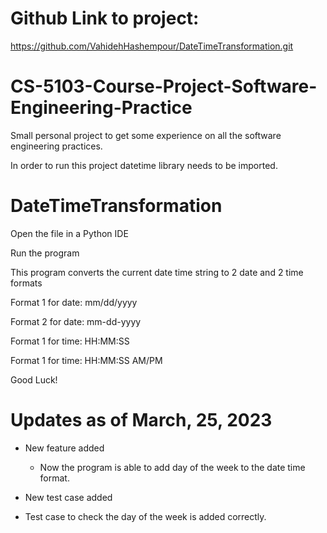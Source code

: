 # Github Link to project:
https://github.com/VahidehHashempour/DateTimeTransformation.git
# CS-5103-Course-Project-Software-Engineering-Practice
Small personal project to get some experience on all the software engineering practices.

In order to run this project datetime library needs to be imported.
# DateTimeTransformation
Open the file in a Python IDE

Run the program

This program converts the current date time string to 2 date and 2 time formats

Format 1 for date: mm/dd/yyyy

Format 2 for date: mm-dd-yyyy

Format 1 for time: HH:MM:SS

Format 1 for time: HH:MM:SS AM/PM

Good Luck!

# Updates as of March, 25, 2023
* New feature added
  * Now the program is able to add day of the week to the date time format.

* New test case added
 * Test case to check the day of the week is added correctly.
